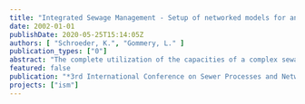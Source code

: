 ```yaml
---
title: "Integrated Sewage Management - Setup of networked models for analysis and improvement of the Berlin sewage system"
date: 2002-01-01
publishDate: 2020-05-25T15:14:05Z
authors: [ "Schroeder, K.", "Gommery, L." ]
publication_types: ["0"]
abstract: "The complete utilization of the capacities of a complex sewage system, consisting of networks, storage and control assets, pressurized network and waste water treatment plants, especially for storm weather events is a central task to minimize the pollutant load discharged in the receiving waters. With the objective of a minimization of water pollution load within the urban area of Berlin (Germany) the project “Integrated Sewage Management” has been launched in 2000. The central points of this project are the application of integrated simulation tools for the examination of different management scenarios and after that the definition and installation of an integrated operation concept for the system. This paper presents a first phase of the project, the modelling of the combined sewerage system of a pilot catchment area in the center of Berlin, results of simulation mainly focused on the real time control potential of the system and first steps of transferring this into an operation concept."
featured: false
publication: "*3rd International Conference on Sewer Processes and Networks 2002, Paris, Frankreich*"
projects: ["ism"]
---
```


